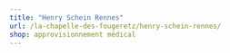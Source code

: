 ```yaml
---
title: "Henry Schein Rennes"
url: /la-chapelle-des-fougeretz/henry-schein-rennes/
shop: approvisionnement médical
---
```

